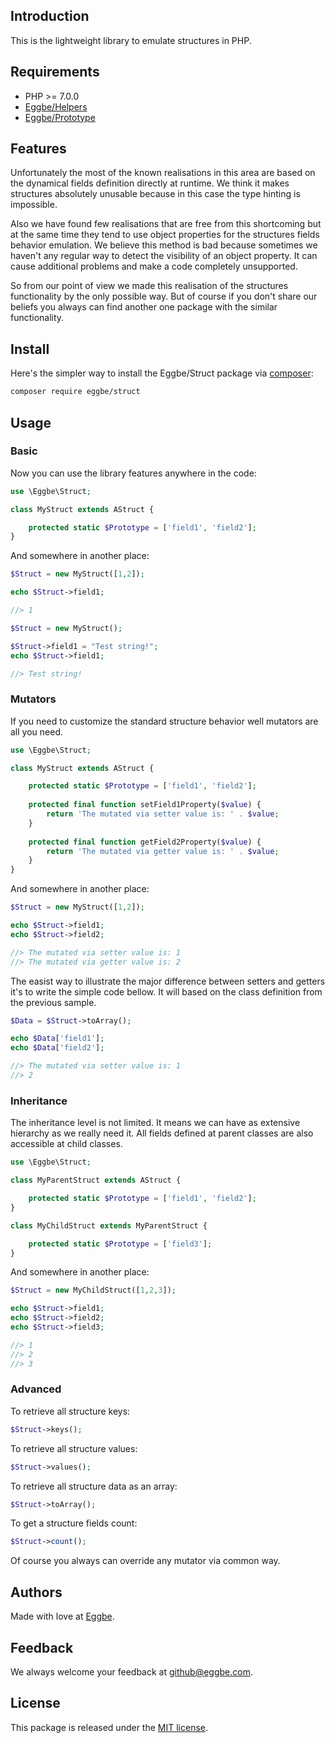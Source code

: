 ## Introduction
This is the lightweight library to emulate structures in PHP. 


## Requirements
* PHP >= 7.0.0
* [Eggbe/Helpers](https://github.com/eggbe/helpers)
* [Eggbe/Prototype](https://github.com/eggbe/prototype)


## Features 
Unfortunately the most of the known realisations in this area are based on the dynamical fields definition directly at runtime. 
We think it makes structures absolutely unusable because in this case the type hinting is impossible. 

Also we have found few realisations that are free from this shortcoming but at the same time 
they tend to use object properties for the structures fields behavior emulation. We believe this method is bad 
because sometimes we haven't any regular way to detect the visibility of an object property.
It can cause additional problems and make a code completely unsupported. 

So from our point of view we made this realisation of the structures functionality by the only possible way. 
But of course if you don't share our beliefs you always can find another one package with the similar functionality. 


## Install
Here's the simpler way to install the Eggbe/Struct package via [composer](http://getcomposer.org):

```bash
composer require eggbe/struct
```


## Usage

### Basic 
Now you can use the library features anywhere in the code:

```php
use \Eggbe\Struct;

class MyStruct extends AStruct {

	protected static $Prototype = ['field1', 'field2'];
}
```

And somewhere in another place: 

```php
$Struct = new MyStruct([1,2]);

echo $Struct->field1;

//> 1
```

```php
$Struct = new MyStruct();

$Struct->field1 = "Test string!";
echo $Struct->field1;

//> Test string!
```

### Mutators
If you need to customize the standard structure behavior well mutators are all you need. 

```php
use \Eggbe\Struct;

class MyStruct extends AStruct {

	protected static $Prototype = ['field1', 'field2'];
	
	protected final function setField1Property($value) {
		return 'The mutated via setter value is: ' . $value;
	}
	
	protected final function getField2Property($value) {
		return 'The mutated via getter value is: ' . $value;
	}
}
```

And somewhere in another place: 

```php
$Struct = new MyStruct([1,2]);

echo $Struct->field1;
echo $Struct->field2;

//> The mutated via setter value is: 1
//> The mutated via getter value is: 2
```

The easist way to illustrate the major difference between setters and getters it's to write the simple code bellow. 
It  will based on the class definition from the previous sample.

```php
$Data = $Struct->toArray();

echo $Data['field1'];
echo $Data['field2'];

//> The mutated via setter value is: 1
//> 2
```

### Inheritance

The inheritance level is not limited. It means we can have as extensive hierarchy as we really need it. 
All fields defined at parent classes are also accessible at child classes.

```php
use \Eggbe\Struct;

class MyParentStruct extends AStruct {

	protected static $Prototype = ['field1', 'field2'];
}

class MyChildStruct extends MyParentStruct {

	protected static $Prototype = ['field3'];
}
``` 

And somewhere in another place: 

```php
$Struct = new MyChildStruct([1,2,3]);

echo $Struct->field1;
echo $Struct->field2;
echo $Struct->field3;

//> 1
//> 2
//> 3
```


### Advanced

To retrieve all structure keys: 

```php
$Struct->keys();
```

To retrieve all structure values: 

```php
$Struct->values();
```

To retrieve all structure data as an array:
```php
$Struct->toArray();
```

To get a structure fields count:
```php
$Struct->count();
```

Of course you always can override any mutator via common way. 


## Authors
Made with love at [Eggbe](http://eggbe.com).

## Feedback 
We always welcome your feedback at [github@eggbe.com](mailto:github@eggbe.com).


## License
This package is released under the [MIT license](https://github.com/eggbe/struct/blob/master/LICENSE).

